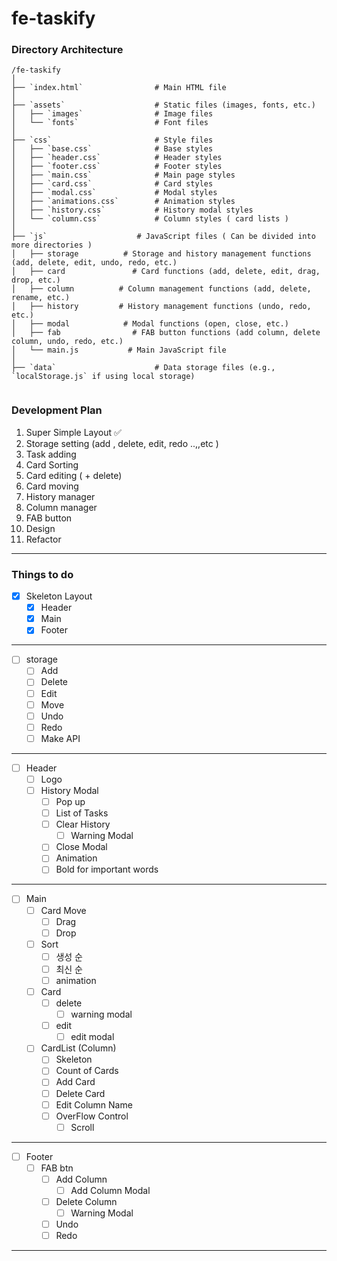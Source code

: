 # fe-taskify

### Directory Architecture
```
/fe-taskify
│
├── `index.html`                # Main HTML file
│
├── `assets`                    # Static files (images, fonts, etc.)
│   ├── `images`                # Image files
│   └── `fonts`                 # Font files
│
├── `css`                       # Style files
│   ├── `base.css`              # Base styles
│   ├── `header.css`            # Header styles
│   ├── `footer.css`            # Footer styles
│   ├── `main.css`              # Main page styles
│   ├── `card.css`              # Card styles
│   ├── `modal.css`             # Modal styles
│   ├── `animations.css`        # Animation styles
│   ├── `history.css`           # History modal styles
│   └── `column.css`            # Column styles ( card lists )
│
├── `js`                    # JavaScript files ( Can be divided into more directories )
│   ├── storage          # Storage and history management functions (add, delete, edit, undo, redo, etc.)
│   ├── card               # Card functions (add, delete, edit, drag, drop, etc.)
│   ├── column          # Column management functions (add, delete, rename, etc.)
│   ├── history         # History management functions (undo, redo, etc.)
│   ├── modal            # Modal functions (open, close, etc.)
│   ├── fab                # FAB button functions (add column, delete column, undo, redo, etc.)
│   └── main.js           # Main JavaScript file
│
├── `data`                      # Data storage files (e.g., `localStorage.js` if using local storage)
    
```
### Development Plan
1. Super Simple Layout ✅
2. Storage setting (add , delete, edit, redo ..,,etc )
3. Task adding  
4. Card Sorting
5. Card editing ( + delete)
6. Card moving
7. History manager
8. Column manager
9. FAB button
10. Design 
11. Refactor
---

### Things to do 

- [x] Skeleton Layout
  - [x] Header
  - [x] Main
  - [x] Footer
---
- [ ] storage
    - [ ] Add
    - [ ] Delete
    - [ ] Edit
    - [ ] Move
    - [ ] Undo
    - [ ] Redo
    - [ ] Make API
---
- [ ] Header
  - [ ] Logo
  - [ ] History Modal
    - [ ] Pop up
    - [ ] List of Tasks
    - [ ] Clear History
      - [ ] Warning Modal
    - [ ] Close Modal
    - [ ] Animation
    - [ ] Bold for important words
--- 
- [ ] Main
  - [ ] Card Move
    - [ ] Drag
    - [ ] Drop
  - [ ] Sort
    - [ ] 생성 순
    - [ ] 최신 순
    - [ ] animation
  - [ ] Card
    - [ ] delete
      - [ ] warning modal
    - [ ] edit
      - [ ] edit modal
  - [ ] CardList (Column)
    - [ ] Skeleton 
    - [ ] Count of Cards
    - [ ] Add Card
    - [ ] Delete Card
    - [ ] Edit Column Name
    - [ ] OverFlow Control
      - [ ] Scroll
---
- [ ] Footer
  - [ ] FAB btn
    - [ ] Add Column
      - [ ] Add Column Modal
    - [ ] Delete Column
      - [ ] Warning Modal
    - [ ] Undo
    - [ ] Redo
---
 